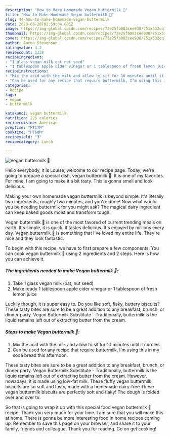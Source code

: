 ```yaml
---
description: "How to Make Homemade Vegan buttermilk 🌱"
title: "How to Make Homemade Vegan buttermilk 🌱"
slug: 44-how-to-make-homemade-vegan-buttermilk
date: 2020-08-20T02:59:04.001Z
image: https://img-global.cpcdn.com/recipes/73e25fb083cee938/751x532cq70/vegan-buttermilk-🌱-recipe-main-photo.jpg
thumbnail: https://img-global.cpcdn.com/recipes/73e25fb083cee938/751x532cq70/vegan-buttermilk-🌱-recipe-main-photo.jpg
cover: https://img-global.cpcdn.com/recipes/73e25fb083cee938/751x532cq70/vegan-buttermilk-🌱-recipe-main-photo.jpg
author: Aaron Stevenson
ratingvalue: 4.2
reviewcount: 1338
recipeingredient:
- "1 glass vegan milk oat nut seed"
- "1 tablespoon apple cider vinegar or 1 tablespoon of fresh lemon juice"
recipeinstructions:
- "Mix the acid with the milk and allow to sit for 10 minutes until it curdles."
- "Can be used for any recipe that require buttermilk, I’m using this in my soda bread this afternoon."
categories:
- Recipe
tags:
- vegan
- buttermilk

katakunci: vegan buttermilk 
nutrition: 225 calories
recipecuisine: American
preptime: "PT17M"
cooktime: "PT60M"
recipeyield: "3"
recipecategory: Lunch

---
```



![Vegan buttermilk 🌱](https://img-global.cpcdn.com/recipes/73e25fb083cee938/751x532cq70/vegan-buttermilk-🌱-recipe-main-photo.jpg)

Hello everybody, it is Louise, welcome to our recipe page. Today, we're going to prepare a special dish, vegan buttermilk 🌱. It is one of my favorites. For mine, I am going to make it a bit tasty. This is gonna smell and look delicious.

Making your own homemade vegan buttermilk is beyond simple. It&#39;s literally two ingredients, roughly two minutes, and you&#39;re done! Now what would you be needing buttermilk for you might ask? The magical dairy ingredient can keep baked goods moist and transform tough.

Vegan buttermilk 🌱 is one of the most favored of current trending meals on earth. It's simple, it is quick, it tastes delicious. It's enjoyed by millions every day. Vegan buttermilk 🌱 is something that I've loved my entire life. They're nice and they look fantastic.


To begin with this recipe, we have to first prepare a few components. You can cook vegan buttermilk 🌱 using 2 ingredients and 2 steps. Here is how you can achieve it.

<!--inarticleads1-->

##### The ingredients needed to make Vegan buttermilk 🌱:

1. Take 1 glass vegan milk (oat, nut seed)
1. Make ready 1 tablespoon apple cider vinegar or 1 tablespoon of fresh lemon juice


Luckily though, it is super easy to. Do you like soft, flaky, buttery biscuits? These tasty bites are sure to be a great addition to any breakfast, brunch, or dinner party. Vegan Buttermilk Substitute - Traditionally, buttermilk is the liquid remains left out of extracting butter from the cream. 

<!--inarticleads2-->

##### Steps to make Vegan buttermilk 🌱:

1. Mix the acid with the milk and allow to sit for 10 minutes until it curdles.
1. Can be used for any recipe that require buttermilk, I’m using this in my soda bread this afternoon.


These tasty bites are sure to be a great addition to any breakfast, brunch, or dinner party. Vegan Buttermilk Substitute - Traditionally, buttermilk is the liquid remains left out of extracting butter from the cream. However, nowadays, it is made using low-fat milk. These fluffy vegan buttermilk biscuits are so soft and tasty, made with a homemade dairy-free These vegan buttermilk biscuits are perfectly soft and flaky! The dough is folded over and over to. 

So that is going to wrap it up with this special food vegan buttermilk 🌱 recipe. Thank you very much for your time. I am sure that you will make this at home. There is gonna be more interesting food in home recipes coming up. Remember to save this page on your browser, and share it to your family, friends and colleague. Thank you for reading. Go on get cooking!

